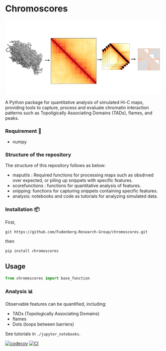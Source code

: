 # Chromoscores

![Alt Text](./docs/representations.png)

A Python package for quantitative analysis of simulated Hi-C maps, providing tools to capture, process and evaluate chromatin interaction patterns such as Topoligically Associating Domains (TADs), flames, and peaks.


### Requirement 📃
- numpy

  
### Structure of the repository
The structure of this repository follows as below:
- maputils : Required functions for processing maps such as obsdrved over expected, or piling up snippets with specific features. 
- scorefunctions : functions for quantitative analysis of features.
- snipping: functions for capturing snippets containing specific features.
- analysis: notebooks and code as tutorials for analyzing simulated data.

  
### Installation 📦
First, 

```
git https://github.com/Fudenberg-Research-Group/chromoscores.git
```
then
```bash
pip install chromoscores
```

## Usage

```py
from chromoscores import base_function
```

### Analysis 📊
Observable features can be quantified, including:

- TADs (Topologically Associating Domains)
- flames
- Dots (loops between barriers)

  
See tutorials in `./jupyter_notebooks`.



[![codecov](https://codecov.io/gh/Fudenberg-Research-Group/chromoscores/branch/main/graph/badge.svg?token=chromoscores_token_here)](https://codecov.io/gh/Fudenberg-Research-Group/chromoscores)
[![CI](https://github.com/Fudenberg-Research-Group/chromoscores/actions/workflows/main.yml/badge.svg)](https://github.com/Fudenberg-Research-Group/chromoscores/actions/workflows/main.yml)



